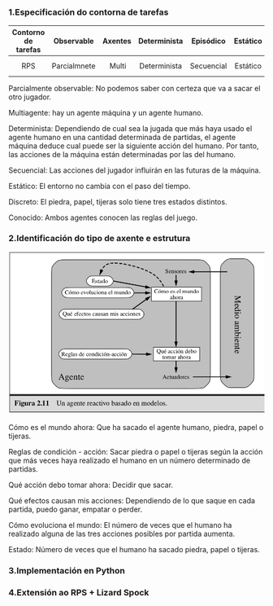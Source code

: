 ### 1.Especificación do contorna de tarefas
Contorno de tarefas | Observable| Axentes | Determinista | Episódico | Estático | Discreto | Coñecido
:---: | :---: | :---: | :---: | :---: | :---: | :---: | :---: |
 RPS | Parcialmnete | Multi | Determinista | Secuencial | Estático | Discreto  |  Conocido |

Parcialmente observable: No podemos saber con certeza que va a sacar el otro jugador.

Multiagente: hay un agente máquina y un agente humano.

Determinista: Dependiendo de cual sea la jugada que más haya usado el agente humano en una cantidad determinada de partidas, el agente máquina deduce cual puede ser la siguiente acción del humano. Por tanto, las acciones de la máquina están determinadas por las del humano.

Secuencial: Las acciones del jugador influirán en las futuras de la máquina.

Estático: El entorno no cambia con el paso del tiempo.

Discreto: El piedra, papel, tijeras solo tiene tres estados distintos.

Conocido: Ambos agentes conocen las reglas del juego.

### 2.Identificación do tipo de axente e estrutura

![Modelo xeral axente intelixente](./docs/1710437053751.png)

Cómo es el mundo ahora: Que ha sacado el agente humano, piedra, papel o tijeras.

Reglas de condición - acción: Sacar piedra o papel o tijeras según la acción que más veces haya realizado el humano en un número determinado de partidas.

Qué acción debo tomar ahora: Decidir que sacar.

Qué efectos causan mis acciones: Dependiendo de lo que saque en cada partida, puedo ganar, empatar o perder.

Cómo evoluciona el mundo: El número de veces que el humano ha realizado alguna de las tres acciones posibles por partida aumenta.

Estado: Número de veces que el humano ha sacado piedra, papel o tijeras.

### 3.Implementación en Python

### 4.Extensión ao RPS + Lizard Spock

